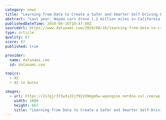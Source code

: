 ```yaml
---
category: news
title: "Learning from Data to Create a Safer and Smarter Self-Driving Experience"
abstract: "Last year, Waymo cars drove 1.2 million miles in California ... data that is collected but not effectively analyzed or processed — and use artificial intelligence (AI), machine learning (ML), and deep learning (DL) to improve the performance of their ..."
publishedDateTime: 2019-08-16T18:47:00Z
sourceUrl: https://www.datanami.com/2019/08/16/learning-from-data-to-create-a-safer-and-smarter-self-driving-experience/
type: article
quality: 67
score: 67
published: true

provider:
  name: datanami.com
  id: datanami.com

topics:
  - AI
  - AI in Autos

images:
  - url: https://2s7gjr373w3x22jf92z99mgm5w-wpengine.netdna-ssl.com/wp-content/uploads/2019/08/self-Driving_car_shutterstock_metamorworks.jpg
    width: 1000
    height: 667
    title: "Learning from Data to Create a Safer and Smarter Self-Driving Experience"
---
```

